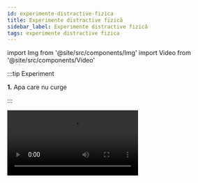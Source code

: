 ```yaml
---
id: experimente-distractive-fizica
title: Experimente distractive fizică
sidebar_label: Experimente distractive fizică
tags: experimente distractive fizica
---
```



import Img from '@site/src/components/Img'
import Video from '@site/src/components/Video'




:::tip Experiment

**1.** Apa care nu curge

:::

<Video src="https://www.youtube.com/embed/od8vK-hJ-f8" />


<br></br>
<br></br>


:::tip Experiment

**2.** La pescuit de gheaţă

:::

<Video src="https://www.youtube.com/embed/X_umcecHXVk" />


<br></br>
<br></br>



:::tip Experiment

**3.** De ce mingea de ping pong nu cade?

:::

<Video src="https://www.youtube.com/embed/QU78b8UwkTs" />


<br></br>
<br></br>


:::tip Experiment

**4.** Tensiunea superficială la o peliculă de săpun

:::

<Video src="https://www.youtube.com/embed/YhTE9HvaNQA" />


<br></br>
<br></br>



:::tip Experiment

**5.** Stratificarea lichidelor după densitate

:::

<Video src="https://www.youtube.com/embed/BzPcjfDrzkI" />


<br></br>
<br></br>



:::tip Experiment

**6.** Cum pot scădea temperatura gheţii

:::

<Video src="https://www.youtube.com/embed/pnoGx5wXm0Q" />


<br></br>
<br></br>



:::tip Experiment

**7.** Are flacăra umbră ?

:::

<Video src="https://www.youtube.com/embed/2dUuyzdhr3c" />


<br></br>
<br></br>



:::tip Experiment

**8.** Stratificarea termică pe baza densităţii

:::

<Video src="https://www.youtube.com/embed/OSpLxDW64n0" />


<br></br>
<br></br>



:::tip Experiment

**9.** Apa care nu curge din punga strapunsa cu creionul

:::

<Video src="https://www.youtube.com/embed/ARW4XdKgVGY" />


<br></br>
<br></br>


:::tip Experiment

**10.** Apăsarea aerului de sus în jos.

:::

<Video src="https://www.youtube.com/embed/JfvQd1CGbYw" />


<br></br>
<br></br>


:::tip Experiment

**11.** Culori care se amestecă singure  - partea 1!

:::

<Video src="https://www.youtube.com/embed/hSlYV1wUZHU" />


<br></br>
<br></br>



:::tip Experiment

**12.** Culori care se amestecă singure  - partea 2!

:::

<Video src="https://www.youtube.com/embed/K_Ve0NB62xc" />


<br></br>
<br></br>



:::tip Experiment

**13.** Cum fuge murdăria de săpun.

:::

<Video src="https://www.youtube.com/embed/1pMV0Kcb-yk" />


<br></br>
<br></br>


:::tip Experiment

**14.** Coloranţii fug de săpun?

:::

<Video src="https://www.youtube.com/embed/9FY4Rw2MlyM" />


<br></br>
<br></br>


:::tip Experiment

**15.** Eclipsa de Soare

:::

<Video src="https://www.youtube.com/embed/axrDHFuaJHQ" />


<br></br>
<br></br>


:::tip Experiment

**16.** Eclipsa de Luna

:::

<Video src="https://www.youtube.com/embed/d-E29zpyKcU" />


<br></br>
<br></br>


:::tip Experiment

**17.** Cum putem face să dispară un pahar mic într-unul mare.

:::

<Video src="https://www.youtube.com/embed/sK1vHtHXdl0" />


<br></br>
<br></br>

:::tip Experiment

**18.** Pelicula de săpun, un adevarat curcubeu.

:::

<Video src="https://www.youtube.com/embed/8wCI7AnN3U0" />


<br></br>
<br></br>


:::tip Experiment

**19.** Căldura specifică a apei

:::

<Video src="https://www.youtube.com/embed/UxFlAVvUCAg" />


<br></br>
<br></br>


:::tip Experiment

**20.** Dopul propulsat de hidrogen. Atentie, imagini care va pot afecta emotional!

:::

<Video src="https://www.youtube.com/embed/Ox7t2W6qVQw" />


<br></br>
<br></br>




:::tip Experiment

**21.** Anestezia locală 

:::

<Video src="https://www.youtube.com/embed/TElVhr1s_x8" />


<br></br>
<br></br>





:::tip Experiment

**22.** Anomalia apei!

:::

<Video src="https://www.youtube.com/embed/mZyILFmP0UI" />


<br></br>
<br></br>


:::tip Experiment

**23.** Curenţii de aer

:::

<Video src="https://www.youtube.com/embed/MFZ7P2GeXpo" />


<br></br>
<br></br>



:::tip Experiment

**24.** Focul rece!

:::

<Video src="https://www.youtube.com/embed/WtH5Dq7lV9s" />


<br></br>
<br></br>
